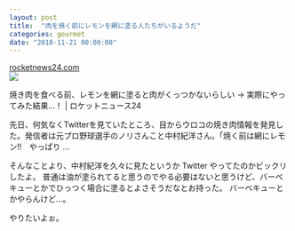 ```yaml
---
layout: post
title:  "肉を焼く前にレモンを網に塗る人たちがいるようだ"
categories: gourmet
date: "2018-11-21 00:00:00"
---
```


<div class="card">
  <a href="https://rocketnews24.com/2018/10/20/1129087/"></a>
  <div class="card__header">
    <a href="https://rocketnews24.com/2018/10/20/1129087/">rocketnews24.com</a>
  </div>
  <div class="card__image">
    <img src="https://sociorocketnews.files.wordpress.com/2018/10/img_2237.jpg?w=1000&h=525&crop=1">
  </div>
  <div class="card__title">
    <p>焼き肉を食べる前、レモンを網に塗ると肉がくっつかないらしい → 実際にやってみた結果…！ | ロケットニュース24</p>
  </div>
  <div class="card__description">
    <p>先日、何気なくTwitterを見ていたところ、目からウロコの焼き肉情報を発見した。発信者は元プロ野球選手のノリさんこと中村紀洋さん。「焼く前は網にレモン!!　やっぱり …</p>
  </div>
</div>


そんなことより、中村紀洋を久々に見たというか Twitter やってたのかビックリしたよ。
普通は油が塗られてると思うのでやる必要はないと思うけど、バーベキューとかでひっつく場合に塗るとよさそうだなとお持った。
バーベキューとかやらんけど...。


やりたいよぉ。
